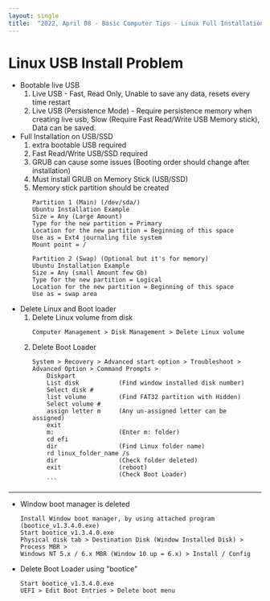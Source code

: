 ```yaml
---
layout: single
title:  "2022, April 08 - Basic Computer Tips - Linux Full Installation On USB Issue"
---
```


# Linux USB Install Problem
- Bootable live USB
    1) Live USB - Fast, Read Only, Unable to save any data, resets every time restart
    2) Live USB (Persistence Mode) - Require persistence memory when creating live usb, Slow (Require Fast Read/Write USB Memory stick), Data can be saved.
- Full Installation on USB/SSD
    1) extra bootable USB required
    2) Fast Read/Write USB/SSD required
    3) GRUB can cause some issues (Booting order should change after installation)
    4) Must install GRUB on Memory Stick (USB/SSD)
    5) Memory stick partition should be created
        ```
        Partition 1 (Main) (/dev/sda/)
        Ubuntu Installation Example
        Size = Any (Large Amount)
        Type for the new partition = Primary
        Location for the new partition = Beginning of this space
        Use as = Ext4 journaling file system
        Mount point = /

        Partition 2 (Swap) (Optional but it's for memory)
        Ubuntu Installation Example
        Size = Any (small Amount few Gb)
        Type for the new partition = Logical
        Location for the new partition = Beginning of this space
        Use as = swap area
        ```
- Delete Linux and Boot loader
    1. Delete Linux volume from disk
        ```
        Computer Management > Disk Management > Delete Linux volume
        ```
    2. Delete Boot Loader
        ```
        System > Recovery > Advanced start option > Troubleshoot > Advanced Option > Command Prompts >
            Diskpart
            List disk           (Find window installed disk number)
            Select disk #
            list volume         (Find FAT32 partition with Hidden)
            Select volume #
            assign letter m     (Any un-assigned letter can be assigned)
            exit
            m:                  (Enter m: folder)
            cd efi
            dir                 (Find Linux folder name)
            rd linux_folder_name /s
            dir                 (Check folder deleted)
            exit                (reboot)
                                (Check Boot Loader)
            ```

---
- Window boot manager is deleted
    ```
    Install Window boot manager, by using attached program (bootice_v1.3.4.0.exe)
    Start bootice_v1.3.4.0.exe
    Physical disk tab > Destination Disk (Window Installed Disk) > Process MBR > 
    Windows NT 5.x / 6.x MBR (Window 10 up = 6.x) > Install / Config

- Delete Boot Loader using "bootice"
    ```
    Start bootice_v1.3.4.0.exe
    UEFI > Edit Boot Entries > Delete boot menu
    ```
